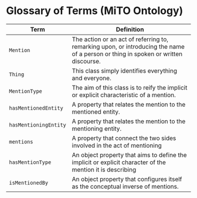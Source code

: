 # Glossary of Terms (MiTO Ontology)

|Term|Definition|
|-------------|-----------------------------------------------------------------------------------------------------------------------------------------------------------|
|`Mention`| The action or an act of referring to, remarking upon, or introducing the name of a person or thing in spoken or written discourse.|
|`Thing`| This class simply identifies everything and everyone.|
|`MentionType`| The aim of this class is to reify the implicit or explicit characteristic of a mention.
|`hasMentionedEntity`| A property that relates the mention to the mentioned entity.|
|`hasMentioningEntity`| A property that relates the mention to the mentioning entity.|
|`mentions`| A property that connect the two sides involved in the act of mentioning|
|`hasMentionType`| An object property that aims to define the implicit or explicit character of the mention it is describing|
|`isMentionedBy`| An object property that configures itself as the conceptual inverse of mentions.|

